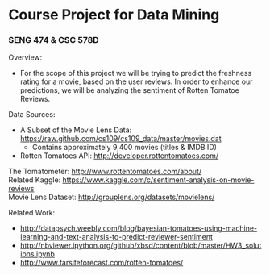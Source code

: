 # Course Project for Data Mining
### SENG 474 & CSC 578D

Overview:
* For the scope of this project we will be trying to predict the freshness rating for a movie, based on the user reviews.  In order to enhance our predictions, we will be analyzing the sentiment of Rotten Tomatoe Reviews.

Data Sources:
* A Subset of the Movie Lens Data: https://raw.github.com/cs109/cs109_data/master/movies.dat
  * Contains approximately 9,400 movies (titles & IMDB ID)
* Rotten Tomatoes API: http://developer.rottentomatoes.com/

The Tomatometer: http://www.rottentomatoes.com/about/     
Related Kaggle: https://www.kaggle.com/c/sentiment-analysis-on-movie-reviews    
Movie Lens Dataset: http://grouplens.org/datasets/movielens/

Related Work:
* http://datapsych.weebly.com/blog/bayesian-tomatoes-using-machine-learning-and-text-analysis-to-predict-reviewer-sentiment
* http://nbviewer.ipython.org/github/xbsd/content/blob/master/HW3_solutions.ipynb
* http://www.farsiteforecast.com/rotten-tomatoes/

